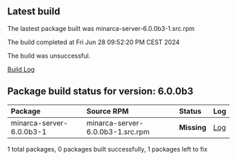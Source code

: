## Latest build
The lastest package built was minarca-server-6.0.0b3-1.src.rpm

The build completed at Fri Jun 28 09:52:20 PM CEST 2024

The build was unsuccessful.

[Build Log](logs/minarca-server-6.0.0b3-1.src.rpm.log)
## Package build status for version: 6.0.0b3
Package | Source RPM | Status | Log
:--- | :--- | :--- | :---
minarca-server-6.0.0b3-1 | minarca-server-6.0.0b3-1.src.rpm | **Missing** | [Log](logs/minarca-server-6.0.0b3-1.src.rpm.log)

1 total packages, 0 packages built successfully, 1 packages left to fix
